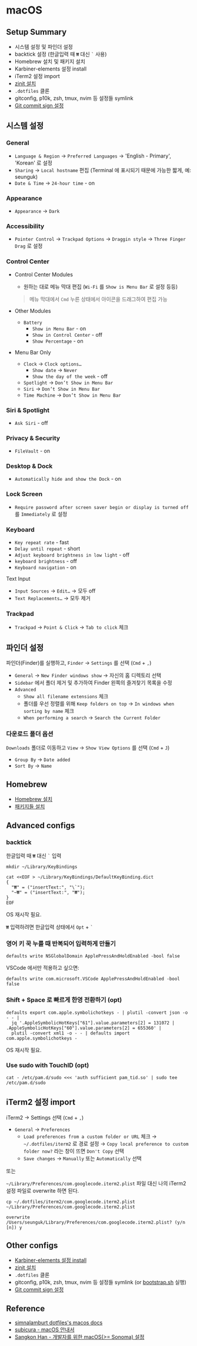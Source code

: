 # macOS

## Setup Summary

- 시스템 설정 및 파인더 설정
- backtick 설정 (한글입력 때 `₩` 대신 `` ` `` 사용)
- Homebrew 설치 및 패키지 설치
- Karbiner-elements 설정 install
- iTerm2 설정 import
- [zinit 설치](https://github.com/zdharma-continuum/zinit?tab=readme-ov-file#install)
- `.dotfiles` 클론
- gitconfig, p10k, zsh, tmux, nvim 등 설정들 symlink
- [Git commit sign 설정](./git-commit-sign.md)


## 시스템 설정

### General

- `Language & Region` &rarr; `Preferred Languages` &rarr; 'English - Primary', 'Korean' 로 설정
- `Sharing` &rarr; `Local hostname` 편집 (Terminal 에 표시되기 때문에 가능한 짧게, 예: seunguk)
- `Date & Time` &rarr; `24-hour time` - on


### Appearance

- `Appearance` &rarr; `Dark`

### Accessibility

- `Pointer Control` &rarr; `Trackpad Options` &rarr; `Draggin style` &rarr; `Three Finger Drag` 로 설정

### Control Center

- Control Center Modules 
  - 원하는 대로 메뉴 막대 편집 (`Wi-Fi` 를 `Show is Menu Bar` 로 설정 등등)
  > 메뉴 막대에서 `Cmd` 누른 상태에서 아이콘을 드래그하여 편집 가능

- Other Modules
  - `Battery`
      - `Show in Menu Bar` - on
      - `Show in Control Center` - off
      - `Show Percentage` - on

- Menu Bar Only
  - `Clock` &rarr; `Clock options…`
      - `Show date` &rarr; `Never`
      - `Show the day of the week` - off
  - `Spotlight` &rarr; `Don’t Show in Menu Bar`
  - `Siri` &rarr; `Don’t Show in Menu Bar`
  - `Time Machine` &rarr; `Don’t Show in Menu Bar`


### Siri & Spotlight

- `Ask Siri` - off

### Privacy & Security

- `FileVault` - on

### Desktop & Dock

- `Automatically hide and show the Dock` - on

### Lock Screen

- `Require password after screen saver begin or display is turned off` 를 `Immediately` 로 설정

### Keyboard
- `Key repeat rate` - fast
- `Delay until repeat` - short
- `Adjust keyboard brightness in low light` - off
- `keyboard brightness` - off
- `Keyboard navigation` - on

Text Input 
- `Input Sources` &rarr; `Edit…` &rarr; 모두 off
- `Text Replacements…` &rarr; 모두 제거

### Trackpad

- `Trackpad` &rarr; `Point & Click` &rarr; `Tab to click` 체크

## 파인더 설정

파인더(Finder)를 실행하고, `Finder` &rarr; `Settings` 를 선택 (`Cmd` + `,`)
- `General` &rarr; `New Finder windows show` &rarr; 자신의 홈 디렉토리 선택
- `Sidebar` 에서 폴더 제거 및 추가하여 Finder 왼쪽의 즐겨찾기 목록을 수정
- `Advanced`
  - `Show all filename extensions` 체크
  - 폴더를 우선 정렬를 위해 `Keep folders on top` &rarr; `In windows when sorting by name` 체크
  - `When performing a search` &rarr; `Search the Current Folder`

### 다운로드 폴더 옵션

`Downloads` 폴더로 이동하고 `View` &rarr; `Show View Options` 를 선택 (`Cmd` + `J`)
- `Group By` &rarr; `Date added`
- `Sort By` &rarr; `Name`

## Homebrew
- [Homebrew 설치](https://brew.sh/)
- [패키지들 설치](./macos-brew-packages.md)

## Advanced configs

### backtick

한글입력 때 `₩` 대신 `` ` `` 입력

```
mkdir ~/Library/KeyBindings

cat <<EOF > ~/Library/KeyBindings/DefaultKeyBinding.dict
{
  "₩" = ("insertText:", "\`");
  "~₩" = ("insertText:", "₩");
}
EOF
```

OS 재시작 필요.

`₩` 입력하려면 한글입력 상태에서 `Opt` + `` ` ``

### 영어 키 꾹 누를 때 반복되어 입력하게 만들기

```
defaults write NSGlobalDomain ApplePressAndHoldEnabled -bool false
```

VSCode 에서만 적용하고 싶으면:

```
defaults write com.microsoft.VSCode ApplePressAndHoldEnabled -bool false
```


### Shift + Space 로 빠르게 한영 전환하기 (opt)

```
defaults export com.apple.symbolichotkeys - | plutil -convert json -o - - |
  jq '.AppleSymbolicHotKeys["61"].value.parameters[2] = 131072 | .AppleSymbolicHotKeys["60"].value.parameters[2] = 655360' |
  plutil -convert xml1 -o - - | defaults import com.apple.symbolichotkeys -
```

OS 재시작 필요.

### Use sudo with TouchID (opt)

```
cat - /etc/pam.d/sudo <<< 'auth sufficient pam_tid.so' | sudo tee /etc/pam.d/sudo
```

## iTerm2 설정 import

iTerm2 &rarr; Settings 선택 (`Cmd` + `,`) 
  - `General` &rarr; `Preferences`
    - `Load preferences from a custom folder or URL` 체크 &rarr; `~/.dotfiles/iterm2` 로 경로 설정 &rarr; `Copy local preference to custom folder now?` 라는 창이 뜨면  `Don't Copy` 선택
    - `Save changes` &rarr; `Manually` 또는 `Automatically` 선택  

또는

`~/Library/Preferences/com.googlecode.iterm2.plist` 파일 대신 나의 iTerm2 설정 파일로 overwrite 하면 된다.

```
cp ~/.dotfiles/iterm2/com.googlecode.iterm2.plist ~/Library/Preferences/com.googlecode.iterm2.plist

overwrite /Users/seunguk/Library/Preferences/com.googlecode.iterm2.plist? (y/n [n]) y
```

## Other configs
- [Karbiner-elements 설정 install](https://genesy.github.io/karabiner-complex-rules-generator/#eyJ0aXRsZSI6InNldW5ndWtsZWUncyBrYXJhYmluZXIgc2V0dGluZ3MiLCJydWxlcyI6W3siZGVzY3JpcHRpb24iOiJjYXBzX2xvY2sgdG8gbGVmdF9jb250cm9sIiwibWFuaXB1bGF0b3JzIjpbeyJmcm9tIjp7ImtleV9jb2RlIjoiY2Fwc19sb2NrIiwibW9kaWZpZXJzIjp7Im9wdGlvbmFsIjpbImFueSJdfX0sInRvIjpbeyJrZXlfY29kZSI6ImxlZnRfY29udHJvbCJ9XSwidHlwZSI6ImJhc2ljIn1dfV19)
- [zinit 설치](https://github.com/zdharma-continuum/zinit?tab=readme-ov-file#install)
- `.dotfiles` 클론
- gitconfig, p10k, zsh, tmux, nvim 등 설정들 symlink (or [bootstrap.sh](../bootstrap.sh) 실행)
- [Git commit sign 설정](./git-commit-sign.md)

## Reference

- [simnalamburt dotfiles's macos docs](https://github.com/simnalamburt/.dotfiles/blob/master/docs/macos.md)
- [subicura - macOS 안내서](https://subicura.com/mac/setup/hello.html)
- [Sangkon Han - 개발자를 위한 macOS(>= Sonoma) 설정](https://www.sangkon.com/osx-setting-for-developer/)